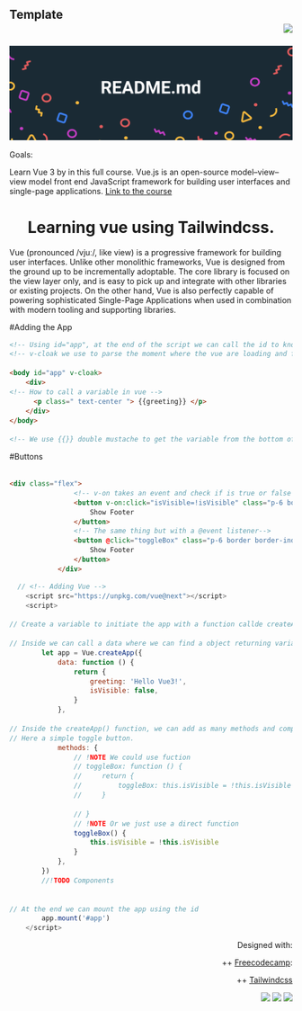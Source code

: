 ## Template <div align="right"><img src="https://user-images.githubusercontent.com/2069763/142500908-691197fe-e6ab-4292-8e30-9af9f8b6ab6f.png" width="auto" height="25"> </img>
</div>

<img src="mainheader.svg"></img>

Goals:

Learn Vue 3 by in this full course. Vue.js is an open-source model–view–view model front end JavaScript framework for building user interfaces and single-page applications.
[Link to the course](https://youtu.be/FXpIoQ_rT_c) 










<h1 align="center"> Learning vue using Tailwindcss. </h1>

Vue (pronounced /vjuː/, like view) is a progressive framework for building user interfaces. Unlike other monolithic frameworks, Vue is designed from the ground up to be incrementally adoptable. The core library is focused on the view layer only, and is easy to pick up and integrate with other libraries or existing projects. On the other hand, Vue is also perfectly capable of powering sophisticated Single-Page Applications when used in combination with modern tooling and supporting libraries.

#Adding the App

```html
<!-- Using id="app", at the end of the script we can call the id to know what element tag we want to link with the script -->
<!-- v-cloak we use to parse the moment where the vue are loading and for a split second we can see the embended code -->

<body id="app" v-cloak>
    <div>
<!-- How to call a variable in vue -->
      <p class=" text-center "> {{greeting}} </p>
    </div>
</body>

<!-- We use {{}} double mustache to get the variable from the bottom of the script tag-->

```

#Buttons

```html

<div class="flex">
                <!-- v-on takes an event and check if is true or false waiting for a click event -->
                <button v-on:click="isVisible=!isVisible" class="p-6 border border-blue-400 ml-6">
                    Show Footer
                </button>
                <!-- The same thing but with a @event listener-->
                <button @click="toggleBox" class="p-6 border border-indigo-400 ml-6">
                    Show Footer
                </button>
            </div>

```

```js
  // <!-- Adding Vue -->
    <script src="https://unpkg.com/vue@next"></script>
    <script>

// Create a variable to initiate the app with a function callde createApp()

// Inside we can call a data where we can find a object returning variables
        let app = Vue.createApp({
            data: function () {
                return {
                    greeting: 'Hello Vue3!',
                    isVisible: false,
                }
            },
            
// Inside the createApp() function, we can add as many methods and components and objects as we like
// Here a simple toggle button.
            methods: {
                // !NOTE We could use fuction 
                // toggleBox: function () {
                //     return {
                //         toggleBox: this.isVisible = !this.isVisible
                //     }

                // }
                // !NOTE Or we just use a direct function
                toggleBox() {
                    this.isVisible = !this.isVisible
                }
            },
        })
        //!TODO Components


// At the end we can mount the app using the id 
        app.mount('#app')
    </script>
```


<div align="right">
  
Designed with:
  
++ [Freecodecamp](https://www.freecodecamp.org):
  
++ [Tailwindcss](https://tailwindcss.com/docs)

 <img src="https://user-images.githubusercontent.com/2069763/142498540-698dcc4b-f1e4-41ff-9490-3621b98f8191.png" width="auto" height="50"> <img src="https://user-images.githubusercontent.com/2069763/142499468-e3b16f1d-62a7-4058-abb6-9c8f37e699f7.png" width="auto" height="60">  <img src="https://user-images.githubusercontent.com/2069763/142500089-862db9dd-2c10-4163-a1a3-8ccdf1b49214.png" width="auto" height="50"> 
</div>

